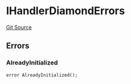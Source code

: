 # IHandlerDiamondErrors
[Git Source](https://github.com/thrackle-io/aquifi-rules-v1/blob/268b521956cf89a918ed12522e8182d2df0cd3b2/src/common/IErrors.sol)


## Errors
### AlreadyInitialized

```solidity
error AlreadyInitialized();
```

